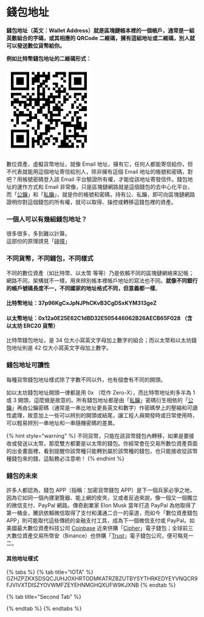 # 錢包地址

**錢包地址（英文：Wallet Address）就是區塊鏈帳本裡的一個帳戶，通常是一組英數組合的字碼，或其相應的 QRCode 二維碼，擁有這組地址或二維碼，別人就可以發送數位貨幣給你。**

**例如比特幣錢包地址的二維碼形式：**

![&#x6BD4;&#x7279;&#x5E63;&#x5730;&#x5740;&#xFF1A;3MieYo1wiBYWHRUnoe6vvhGVwndmVoBjDr](../.gitbook/assets/ying-mu-kuai-zhao-20180805-shang-wu-11.43.22.png)

數位資產、虛擬貨幣地址，就像 Email 地址，擁有它，任何人都能寄信給你，但不代表就能用這個地址寄信給別人，除非擁有這個 Email 地址的帳號和密碼，對吧？用帳號密碼登入該 Email 平台驗證所有權，才能從該地址寄發信件。錢包地址的運作方式和 Email 非常像，只是區塊鏈網路就是這個錢包的去中心化平台，而「[公鑰](gong.md)」和「[私鑰](si/)」，就是你的帳號和密碼，持有公、私鑰，即可向區塊鏈網路證明你對這個錢包的所有權，就可以取得、操控或轉移這錢包裡的資產。

### 一個人可以有幾組錢包地址？

很多很多，多到難以計算。  
這部份的原理請見「[碰撞](../blockchain-dev/cryptography/peng-zhuang.md)」

### 不同貨幣，不同錢包，不同樣式

不同的數位資產（如比特幣、以太幣 等等）乃是依賴不同的區塊鏈網絡來記帳；網路不同，架構就不一樣，用來辨別帳本裡帳戶地址的寫法也不同。**就像不同銀行的帳戶號碼長度不一，不同國家的地址格式不同，但意義都一樣**。

#### 比特幣地址：37p96KgCxJpNJPhCKvB3CgDSxKYM313geZ

#### 以太幣地址：0x12a0E25E62C1dBD32E505446062B26AECB65F028 （含以太坊 ERC20 貨幣）

比特幣錢包地址，是 34 位大小寫英文字母加上數字的組合；而以太幣和以太坊錢包地址則是 42 位大小寫英文字母加上數字。

### 錢包地址可讀性

每種貨幣錢包地址樣式除了字數不同以外，也有個會有不同的開頭。

如以太坊錢包地址開頭一律都是用 0x （唸作 Zero-X），而比特幣地址則多半為 1 或 3 開頭，這麼做是故意的。所有錢包地址都是由「[私鑰](si/)」密碼衍生相依的「[公鑰](gong.md)」再由公鑰密碼（通常是一串比地址更長英文和數字）作密碼學上的壓縮和可讀性處理，故意加上一些可以辨別的開頭或結尾，讓工程人員開發時或日常使用時，可以輕易辨別一串地址和一串隨機密碼的差異。

{% hint style="warning" %}
不同貨幣，只能在該貨幣錢包內轉移，如果是要接收或發送以太幣，那麼雙方都要是以太幣的錢包。你經常會在交易所數位資產頁面的出金畫面裡，看到提醒你該幣種只能轉到屬於該幣種的錢包，也只能接收從該幣種錢包來的錢，這點務必注意喲！
{% endhint %}

### 錢包的未來

許多人都認為，錢包 APP（指稱：加密貨幣錢包 APP）是下一個兵家必爭之地，因為它如同一個內建瀏覽器、能上網的皮夾，又或者反過來說，像一個又一個獨立的微信支付、PayPal 網路。傳奇創業家 Elon Musk 當年打造 PayPal 為他取得了第一桶金，騰訊依賴微信取得了支付和溝通二合一的渠道，而如今「數位資產錢包 APP」則可能取代這些傳統的金融支付工具，成為下一個微信支付或 PayPal。如美國最大數位資產科技公司 [Coinbase](../shang/coinbase.md) 近來併購「[Cipher](../untitled/cipher.md)」電子錢包；全球前三大數位資產交易所幣安（Binance）也併購「[Trust](../untitled/trust-wallet.md)」電子錢包公司，便可略見一二。

#### 其他地址樣式

{% tabs %}
{% tab title="IOTA" %}
GZHZPZKXSDSQCJUHJOXHRTODMKATRZBZUTBYSYTHRKEDYEYVNQCR9FJVIVXTDISZYOVWMFZEYEHNMGHQXUFW9KJXNB
{% endtab %}

{% tab title="Second Tab" %}

{% endtab %}
{% endtabs %}

